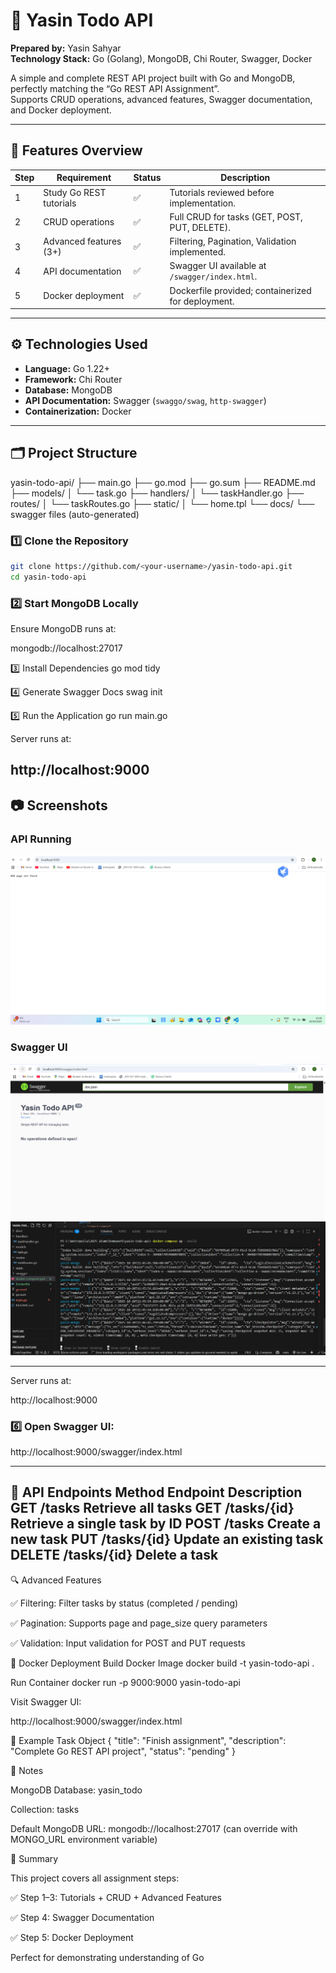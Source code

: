 # 🐹 Yasin Todo API
**Prepared by:** Yasin Sahyar  
**Technology Stack:** Go (Golang), MongoDB, Chi Router, Swagger, Docker  

A simple and complete REST API project built with Go and MongoDB, perfectly matching the “Go REST API Assignment”.  
Supports CRUD operations, advanced features, Swagger documentation, and Docker deployment.

---

## 🚀 Features Overview

| Step | Requirement                  | Status | Description                                         |
|------|------------------------------|--------|-----------------------------------------------------|
| 1    | Study Go REST tutorials      | ✅      | Tutorials reviewed before implementation.          |
| 2    | CRUD operations             | ✅      | Full CRUD for tasks (GET, POST, PUT, DELETE).     |
| 3    | Advanced features (3+)      | ✅      | Filtering, Pagination, Validation implemented.    |
| 4    | API documentation           | ✅      | Swagger UI available at `/swagger/index.html`.     |
| 5    | Docker deployment           | ✅      | Dockerfile provided; containerized for deployment.|

---

## ⚙️ Technologies Used

- **Language:** Go 1.22+  
- **Framework:** Chi Router  
- **Database:** MongoDB  
- **API Documentation:** Swagger (`swaggo/swag`, `http-swagger`)  
- **Containerization:** Docker  

---



## 🗂 Project Structure


yasin-todo-api/
├── main.go
├── go.mod
├── go.sum
├── README.md
├── models/
│ └── task.go
├── handlers/
│ └── taskHandler.go
├── routes/
│ └── taskRoutes.go
├── static/
│ └── home.tpl
└── docs/
└── swagger files (auto-generated)



### 1️⃣ Clone the Repository
```bash
git clone https://github.com/<your-username>/yasin-todo-api.git
cd yasin-todo-api
```

### 2️⃣ Start MongoDB Locally

Ensure MongoDB runs at:

mongodb://localhost:27017

3️⃣ Install Dependencies
go mod tidy

4️⃣ Generate Swagger Docs
swag init

5️⃣ Run the Application
go run main.go


Server runs at:

http://localhost:9000
---

## 📷 Screenshots

### API Running
![API Running](/images/Screenshot%2020251.png)

### Swagger UI
![Swagger UI](/images/Screenshot%2020252.png)
![Swagger UI](/images/Screenshot%2020253.png)

---


Server runs at:

http://localhost:9000

### 6️⃣ Open Swagger UI:

http://localhost:9000/swagger/index.html

---
🧩 API Endpoints
Method	Endpoint	Description
GET	/tasks	Retrieve all tasks
GET	/tasks/{id}	Retrieve a single task by ID
POST	/tasks	Create a new task
PUT	/tasks/{id}	Update an existing task
DELETE	/tasks/{id}	Delete a task
---

🔍 Advanced Features

✅ Filtering: Filter tasks by status (completed / pending)

✅ Pagination: Supports page and page_size query parameters

✅ Validation: Input validation for POST and PUT requests

🐳 Docker Deployment
Build Docker Image
docker build -t yasin-todo-api .

Run Container
docker run -p 9000:9000 yasin-todo-api


Visit Swagger UI:

http://localhost:9000/swagger/index.html

🧾 Example Task Object
{
  "title": "Finish assignment",
  "description": "Complete Go REST API project",
  "status": "pending"
}

🧠 Notes

MongoDB Database: yasin_todo

Collection: tasks

Default MongoDB URL: mongodb://localhost:27017 (can override with MONGO_URL environment variable)

🏁 Summary

This project covers all assignment steps:

✅ Step 1–3: Tutorials + CRUD + Advanced Features

✅ Step 4: Swagger Documentation

✅ Step 5: Docker Deployment

Perfect for demonstrating understanding of Go